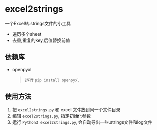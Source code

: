 # excel2strings
一个Excel转.strings文件的小工具

* 遍历多个sheet
* 去重,重复的key,后值替换前值

## 依赖库

- openpyxl
  
    > 运行 `pip install openpyxl`

## 使用方法

1. 把 `excel2strings.py` 和 excel 文件放到同一个文件目录
2. 编辑 `excel2strings.py`, 指定初始化参数
3. 运行 `Python3 excel2strings.py`, 会自动导出一些.strings文件和log文件
